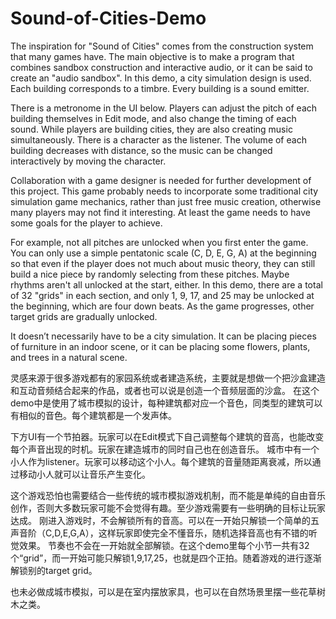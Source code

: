# Sound-of-Cities-Demo

The inspiration for "Sound of Cities" comes from the construction system that many games have. The main objective is to make a program that combines sandbox construction and interactive audio, or it can be said to create an "audio sandbox". In this demo, a city simulation design is used. Each building corresponds to a timbre. Every building is a sound emitter.

There is a metronome in the UI below. Players can adjust the pitch of each building themselves in Edit mode, and also change the timing of each sound. While players are building cities, they are also creating music simultaneously. There is a character as the listener. The volume of each building decreases with distance, so the music can be changed interactively by moving the character.

Collaboration with a game designer is needed for further development of this project. This game probably needs to incorporate some traditional city simulation game mechanics, rather than just free music creation, otherwise many players may not find it interesting. At least the game needs to have some goals for the player to achieve. 

For example, not all pitches are unlocked when you first enter the game. You can only use a simple pentatonic scale (C, D, E, G, A) at the beginning so that even if the player does not much about music theory, they can still build a nice piece by randomly selecting from these pitches. Maybe rhythms aren't all unlocked at the start, either. In this demo, there are a total of 32 "grids" in each section, and only 1, 9, 17, and 25 may be unlocked at the beginning, which are four down beats. As the game progresses, other target grids are gradually unlocked.

It doesn’t necessarily have to be a city simulation. It can be placing pieces of furniture in an indoor scene, or it can be placing some flowers, plants, and trees in a natural scene.

灵感来源于很多游戏都有的家园系统或者建造系统，主要就是想做一个把沙盒建造和互动音频结合起来的作品，或者也可以说是创造一个音频层面的沙盒。
在这个demo中是使用了城市模拟的设计，每种建筑都对应一个音色，同类型的建筑可以有相似的音色。每个建筑都是一个发声体。

下方UI有一个节拍器。玩家可以在Edit模式下自己调整每个建筑的音高，也能改变每个声音出现的时机。玩家在建造城市的同时自己也在创造音乐。
城市中有一个小人作为listener。玩家可以移动这个小人。每个建筑的音量随距离衰减，所以通过移动小人就可以让音乐产生变化。

这个游戏恐怕也需要结合一些传统的城市模拟游戏机制，而不能是单纯的自由音乐创作，否则大多数玩家可能不会觉得有趣。至少游戏需要有一些明确的目标让玩家达成。
刚进入游戏时，不会解锁所有的音高。可以在一开始只解锁一个简单的五声音阶（C,D,E,G,A），这样玩家即使完全不懂音乐，随机选择音高也有不错的听觉效果。
节奏也不会在一开始就全部解锁。在这个demo里每个小节一共有32个“grid”，而一开始可能只解锁1,9,17,25，也就是四个正拍。随着游戏的进行逐渐解锁别的target grid。

也未必做成城市模拟，可以是在室内摆放家具，也可以在自然场景里摆一些花草树木之类。
